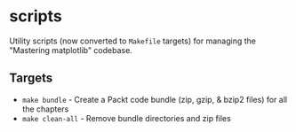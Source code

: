 # scripts

Utility scripts (now converted to ``Makefile`` targets) for
managing the "Mastering matplotlib" codebase.

## Targets

* ``make bundle`` - Create a Packt code bundle (zip, gzip, & bzip2 files) for all the chapters
* ``make clean-all`` - Remove bundle directories and zip files

